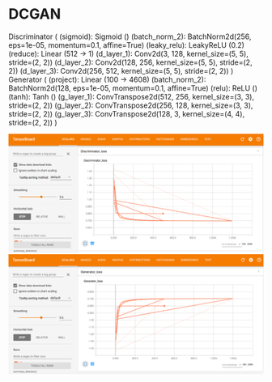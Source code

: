 # DCGAN
Discriminator (
  (sigmoid): Sigmoid ()
  (batch_norm_2): BatchNorm2d(256, eps=1e-05, momentum=0.1, affine=True)
  (leaky_relu): LeakyReLU (0.2)
  (reduce): Linear (512 -> 1)
  (d_layer_1): Conv2d(3, 128, kernel_size=(5, 5), stride=(2, 2))
  (d_layer_2): Conv2d(128, 256, kernel_size=(5, 5), stride=(2, 2))
  (d_layer_3): Conv2d(256, 512, kernel_size=(5, 5), stride=(2, 2))
)
Generator (
  (project): Linear (100 -> 4608)
  (batch_norm_2): BatchNorm2d(128, eps=1e-05, momentum=0.1, affine=True)
  (relu): ReLU ()
  (tanh): Tanh ()
  (g_layer_1): ConvTranspose2d(512, 256, kernel_size=(3, 3), stride=(2, 2))
  (g_layer_2): ConvTranspose2d(256, 128, kernel_size=(3, 3), stride=(2, 2))
  (g_layer_3): ConvTranspose2d(128, 3, kernel_size=(4, 4), stride=(2, 2))
)

![alt text](https://github.com/pjavia/GAN/blob/master/gan/Discriminator%20loss.png)
![alt text](https://github.com/pjavia/GAN/blob/master/gan/Generator%20loss.png)

